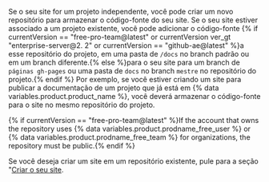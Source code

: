 Se o seu site for um projeto independente, você pode criar um novo repositório para armazenar o código-fonte do seu site. Se o seu site estiver associado a um projeto existente, você pode adicionar o código-fonte {% if currentVersion == "free-pro-team@latest" or currentVersion ver_gt "enterprise-server@2. 2" or currentVersion == "github-ae@latest" %}a esse repositório do projeto, em uma pasta de `/docs` no branch padrão ou em um branch diferente.{% else %}para o seu site para um branch de `páginas gh-pages` ou uma pasta de `docs` no branch `mestre` no repositório do projeto.{% endif %} Por exemplo, se você estiver criando um site para publicar a documentação de um projeto que já está em {% data variables.product.product_name %}, você deverá armazenar o código-fonte para o site no mesmo repositório do projeto.

{% if currentVersion == "free-pro-team@latest" %}If the account that owns the repository uses {% data variables.product.prodname_free_user %} or {% data variables.product.prodname_free_team %} for organizations, the repository must be public.{% endif %}

Se você deseja criar um site em um repositório existente, pule para a seção "[Criar o seu site](#creating-your-site).
